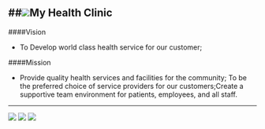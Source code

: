 ##![](https://srivatsa91.visualstudio.com/c3372227-a487-4b2d-8e25-5f5691c30127/_api/_versioncontrol/itemContent?repositoryId=19ef6faa-f7a9-44f7-8f50-40a42d19fbf0&path=%2Fheart1.png&version=GBmaster&contentOnly=true&__v=5)My Health Clinic
------------------------

####Vision
- To Develop world class health service for our customer;


####Mission
 - Provide quality health services and facilities for the community; To be the preferred choice of service providers for our customers;Create a supportive team environment for patients, employees, and all staff. 

-------------------------
![](https://srivatsa91.visualstudio.com/c3372227-a487-4b2d-8e25-5f5691c30127/_api/_versioncontrol/itemContent?repositoryId=19ef6faa-f7a9-44f7-8f50-40a42d19fbf0&path=%2Fimages.png&version=GBmaster&contentOnly=true&__v=5) 
![](https://srivatsa91.visualstudio.com/c3372227-a487-4b2d-8e25-5f5691c30127/_api/_versioncontrol/itemContent?repositoryId=19ef6faa-f7a9-44f7-8f50-40a42d19fbf0&path=%2Fspiral.png&version=GBmaster&contentOnly=true&__v=5)
![](https://srivatsa91.visualstudio.com/c3372227-a487-4b2d-8e25-5f5691c30127/_api/_versioncontrol/itemContent?repositoryId=19ef6faa-f7a9-44f7-8f50-40a42d19fbf0&path=%2Fheart.png&version=GBmaster&contentOnly=true&__v=5)
